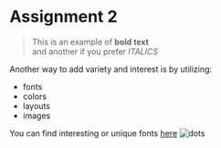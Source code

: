 # Assignment 2 

>This is an example of **bold text**\
>and another if you prefer *ITALICS*

Another way to add variety and interest is by utilizing:
* fonts
* colors
* layouts
* images

You can find interesting or unique fonts [here](https://www.dafont.com/)
![dots](https://github.com/b-karkowski/WebDesignHomework/assets/124627441/ce37b09c-9de9-4d4e-bd05-d8cb00e81f14)
